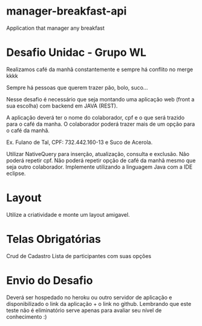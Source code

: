 # manager-breakfast-api
Application that manager any breakfast


# Desafio Unidac - Grupo WL
Realizamos café da manhã constantemente e sempre há conflito no merge kkkk

Sempre há pessoas que querem trazer pão, bolo, suco...

Nesse desafio é necessário que seja montando uma aplicação web (front a sua escolha) com backend em JAVA (REST).

A aplicação deverá ter o nome do colaborador, cpf e o que será trazido para o café da manha. O colaborador poderá trazer mais de um opção para o café da manhã.

Ex. Fulano de Tal, CPF: 732.442.160-13 e Suco de Acerola.

Utilizar NativeQuery para inserção, atualização, consulta e exclusão.
Não poderá repetir cpf.
Não poderá repetir opção de café da manhã mesmo que seja outro colaborador.
Implemente utilizando a linguagem Java com a IDE eclipse.

# Layout
Utilize a criatividade e monte um layout amigavel.

# Telas Obrigatórias
Crud de Cadastro
Lista de participantes com suas opções

# Envio do Desafio
Deverá ser hospedado no heroku ou outro servidor de aplicação e disponibilizado o link da aplicação + o link no github. Lembrando que este teste não é eliminatório serve apenas para avaliar seu nível de conhecimento :)
